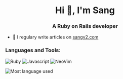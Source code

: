 <h1 align="center">Hi 👋, I'm Sang</h1>
<h3 align="center">A Ruby on Rails developer</h3>

- 📝 I regulary write articles on [sangv2.com](https://sangv2.com)


<h3 align="left">Languages and Tools:</h3>

![Ruby](https://shields.io/badge/ruby-red?logo=ruby&style=for-the-badge)
![Javascript](https://shields.io/badge/javascript-blue?logo=javascript&style=for-the-badge)
![NeoVim](https://shields.io/badge/neovim-%2357A143?logo=neovim&style=for-the-badge&logoColor=white)

![Most language used](https://github-readme-stats.vercel.app/api/top-langs/?username=sangvo)
